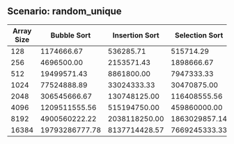 ## Scenario: random_unique
| Array Size | Bubble Sort | Insertion Sort | Selection Sort | Heap Sort | Shell Sort | Merge Sort | Quick Sort |
| --- | --- | --- | --- | --- | --- | --- | --- |
| 128 | 1174666.67 | 536285.71 | 515714.29 | 391000.00 | 211333.33 | 275833.33 | 162400.00 |
| 256 | 4696500.00 | 2153571.43 | 1898666.67 | 877500.00 | 581250.00 | 577333.33 | 364375.00 |
| 512 | 19499571.43 | 8861800.00 | 7947333.33 | 1842857.14 | 1551428.57 | 1257375.00 | 801222.22 |
| 1024 | 77524888.89 | 33024333.33 | 30470875.00 | 3879000.00 | 4540333.33 | 2681166.67 | 1828875.00 |
| 2048 | 306545666.67 | 130748125.00 | 116408555.56 | 9442555.56 | 12019500.00 | 5862428.57 | 3505666.67 |
| 4096 | 1209511555.56 | 515194750.00 | 459860000.00 | 22056857.14 | 29789800.00 | 12724750.00 | 8153142.86 |
| 8192 | 4900560222.22 | 2038118250.00 | 1863029857.14 | 45306250.00 | 77362222.22 | 25741285.71 | 17763333.33 |
| 16384 | 19793286777.78 | 8137714428.57 | 7669245333.33 | 95769666.67 | 169911400.00 | 53401400.00 | 36016750.00 |


